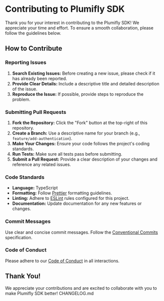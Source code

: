 # Contributing to Plumifly SDK

Thank you for your interest in contributing to the Plumifly SDK! We appreciate your time and effort. To ensure a smooth collaboration, please follow the guidelines below.

## How to Contribute

### Reporting Issues

1. **Search Existing Issues:** Before creating a new issue, please check if it has already been reported.
2. **Provide Clear Details:** Include a descriptive title and detailed description of the issue.
3. **Reproduce the Issue:** If possible, provide steps to reproduce the problem.

### Submitting Pull Requests

1. **Fork the Repository:** Click the "Fork" button at the top-right of this repository.
2. **Create a Branch:** Use a descriptive name for your branch (e.g., `feature/add-authentication`).
3. **Make Your Changes:** Ensure your code follows the project's coding standards.
4. **Run Tests:** Make sure all tests pass before submitting.
5. **Submit a Pull Request:** Provide a clear description of your changes and reference any related issues.

### Code Standards

- **Language:** TypeScript
- **Formatting:** Follow [Prettier](https://prettier.io/) formatting guidelines.
- **Linting:** Adhere to [ESLint](https://eslint.org/) rules configured for this project.
- **Documentation:** Update documentation for any new features or changes.

### Commit Messages

Use clear and concise commit messages. Follow the [Conventional Commits](https://www.conventionalcommits.org/en/v1.0.0/) specification.

### Code of Conduct

Please adhere to our [Code of Conduct](CODE_OF_CONDUCT.md) in all interactions.

## Thank You!

We appreciate your contributions and are excited to collaborate with you to make Plumifly SDK better!
CHANGELOG.md